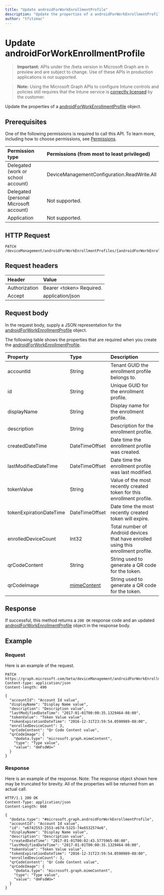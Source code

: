 ```yaml
---
title: "Update androidForWorkEnrollmentProfile"
description: "Update the properties of a androidForWorkEnrollmentProfile object."author: "tfitzmac"
---
```


# Update androidForWorkEnrollmentProfile

> **Important:** APIs under the /beta version in Microsoft Graph are in preview and are subject to change. Use of these APIs in production applications is not supported.

> **Note:** Using the Microsoft Graph APIs to configure Intune controls and policies still requires that the Intune service is [correctly licensed](https://go.microsoft.com/fwlink/?linkid=839381) by the customer.

Update the properties of a [androidForWorkEnrollmentProfile](../resources/intune-androidforwork-androidforworkenrollmentprofile.md) object.
## Prerequisites
One of the following permissions is required to call this API. To learn more, including how to choose permissions, see [Permissions](/graph/permissions-reference).

|Permission type|Permissions (from most to least privileged)|
|:---|:---|
|Delegated (work or school account)|DeviceManagementConfiguration.ReadWrite.All|
|Delegated (personal Microsoft account)|Not supported.|
|Application|Not supported.|

## HTTP Request
<!-- {
  "blockType": "ignored"
}
-->
``` http
PATCH /deviceManagement/androidForWorkEnrollmentProfiles/{androidForWorkEnrollmentProfileId}
```

## Request headers
|Header|Value|
|:---|:---|
|Authorization|Bearer &lt;token&gt; Required.|
|Accept|application/json|

## Request body
In the request body, supply a JSON representation for the [androidForWorkEnrollmentProfile](../resources/intune-androidforwork-androidforworkenrollmentprofile.md) object.

The following table shows the properties that are required when you create the [androidForWorkEnrollmentProfile](../resources/intune-androidforwork-androidforworkenrollmentprofile.md).

|Property|Type|Description|
|:---|:---|:---|
|accountId|String|Tenant GUID the enrollment profile belongs to.|
|id|String|Unique GUID for the enrollment profile.|
|displayName|String|Display name for the enrollment profile.|
|description|String|Description for the enrollment profile.|
|createdDateTime|DateTimeOffset|Date time the enrollment profile was created.|
|lastModifiedDateTime|DateTimeOffset|Date time the enrollment profile was last modified.|
|tokenValue|String|Value of the most recently created token for this enrollment profile.|
|tokenExpirationDateTime|DateTimeOffset|Date time the most recently created token will expire.|
|enrolledDeviceCount|Int32|Total number of Android devices that have enrolled using this enrollment profile.|
|qrCodeContent|String|String used to generate a QR code for the token.|
|qrCodeImage|[mimeContent](../resources/intune-shared-mimecontent.md)|String used to generate a QR code for the token.|



## Response
If successful, this method returns a `200 OK` response code and an updated [androidForWorkEnrollmentProfile](../resources/intune-androidforwork-androidforworkenrollmentprofile.md) object in the response body.

## Example
### Request
Here is an example of the request.
``` http
PATCH https://graph.microsoft.com/beta/deviceManagement/androidForWorkEnrollmentProfiles/{androidForWorkEnrollmentProfileId}
Content-type: application/json
Content-length: 490

{
  "accountId": "Account Id value",
  "displayName": "Display Name value",
  "description": "Description value",
  "lastModifiedDateTime": "2017-01-01T00:00:35.1329464-08:00",
  "tokenValue": "Token Value value",
  "tokenExpirationDateTime": "2016-12-31T23:59:54.0590989-08:00",
  "enrolledDeviceCount": 3,
  "qrCodeContent": "Qr Code Content value",
  "qrCodeImage": {
    "@odata.type": "microsoft.graph.mimeContent",
    "type": "Type value",
    "value": "dmFsdWU="
  }
}
```

### Response
Here is an example of the response. Note: The response object shown here may be truncated for brevity. All of the properties will be returned from an actual call.
``` http
HTTP/1.1 200 OK
Content-Type: application/json
Content-Length: 668

{
  "@odata.type": "#microsoft.graph.androidForWorkEnrollmentProfile",
  "accountId": "Account Id value",
  "id": "e6742553-2553-e674-5325-74e6532574e6",
  "displayName": "Display Name value",
  "description": "Description value",
  "createdDateTime": "2017-01-01T00:02:43.5775965-08:00",
  "lastModifiedDateTime": "2017-01-01T00:00:35.1329464-08:00",
  "tokenValue": "Token Value value",
  "tokenExpirationDateTime": "2016-12-31T23:59:54.0590989-08:00",
  "enrolledDeviceCount": 3,
  "qrCodeContent": "Qr Code Content value",
  "qrCodeImage": {
    "@odata.type": "microsoft.graph.mimeContent",
    "type": "Type value",
    "value": "dmFsdWU="
  }
}
```





